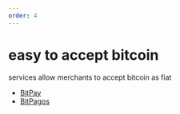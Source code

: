 ```yaml
---
order: 4
---
```


# easy to accept bitcoin

services allow merchants to accept bitcoin as fiat

- [BitPay](https://bitpay.com)
- [BitPagos](https://www.bitpagos.net)
